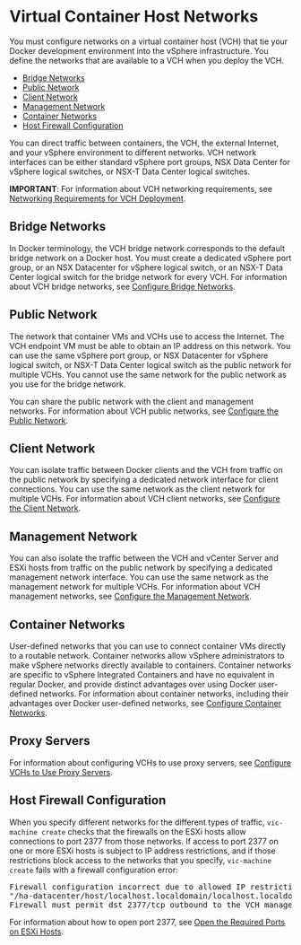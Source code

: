 # Virtual Container Host Networks #

You must configure networks on a virtual container host (VCH) that tie your Docker development environment into the vSphere infrastructure. You define the networks that are available to a VCH when you deploy the VCH.

- [Bridge Networks](#bridge) 
- [Public Network](#public) 
- [Client Network](#client) 
- [Management Network](#mgmt) 
- [Container Networks](#container) 
- [Host Firewall Configuration](#firewall)

You can direct traffic between containers, the VCH, the external Internet, and your vSphere environment to different networks. VCH network interfaces can be either standard vSphere port groups, NSX Data Center for vSphere logical switches, or NSX-T Data Center logical switches.  

**IMPORTANT**: For information about VCH networking requirements, see [Networking Requirements for VCH Deployment](network_reqs.md#vchnetworkreqs).

## Bridge Networks <a id="bridge"></a>

In Docker terminology, the VCH bridge network corresponds to the default bridge network on a Docker host. You must create a dedicated vSphere port group, or an NSX Datacenter for vSphere logical switch, or an NSX-T Data Center logical switch for the bridge network for every VCH. For information about VCH bridge networks, see [Configure Bridge Networks](bridge_network.md).

## Public Network <a id="public"></a>

The network that container VMs and VCHs use to access the Internet. The VCH endpoint VM must be able to obtain an IP address on this network. You can use the same vSphere port group, or NSX Datacenter for vSphere logical switch, or NSX-T Data Center logical switch as the public network for multiple VCHs. You cannot use the same network for the public network as you use for the bridge network.

You can share the public network with the client and management networks. For information about VCH public networks, see [Configure the Public Network](public_network.md).

## Client Network <a id="client"></a>

You can isolate traffic between Docker clients and the VCH from traffic on the public network by specifying a dedicated network interface for client connections. You can use the same network as the client network for multiple VCHs. For information about VCH client networks, see [Configure the Client Network](client_network.md).

## Management Network <a id="mgmt"></a>

You can also isolate the traffic between the VCH and vCenter Server and ESXi hosts from traffic on the public network by specifying a dedicated management network interface. You can use the same network as the management network for multiple VCHs. For information about VCH management networks, see [Configure the Management Network](mgmt_network.md).

## Container Networks <a id="container"></a>

User-defined networks that you can use to connect container VMs directly to a routable network. Container networks allow vSphere administrators to make vSphere networks directly available to containers. Container networks are specific to vSphere Integrated Containers and have no equivalent in regular Docker, and provide distinct advantages over using Docker user-defined networks. For information about container networks, including their advantages over Docker user-defined networks, see [Configure Container Networks](container_networks.md).

## Proxy Servers <a id="proxy"></a>

For information about configuring VCHs to use proxy servers, see [Configure VCHs to Use Proxy Servers](vch_proxy.md).

## Host Firewall Configuration <a id="firewall"></a>

When you specify different networks for the different types of traffic, `vic-machine create` checks that the firewalls on the ESXi hosts allow connections to port 2377 from those networks. If access to port 2377 on one or more ESXi hosts is subject to IP address restrictions, and if those restrictions block access to the networks that you specify, `vic-machine create` fails with a firewall configuration error:
<pre>Firewall configuration incorrect due to allowed IP restrictions on hosts: 
"/ha-datacenter/host/localhost.localdomain/localhost.localdomain" 
Firewall must permit dst 2377/tcp outbound to the VCH management interface
</pre>

For information about how to open port 2377, see [Open the Required Ports on ESXi Hosts](open_ports_on_hosts.md).